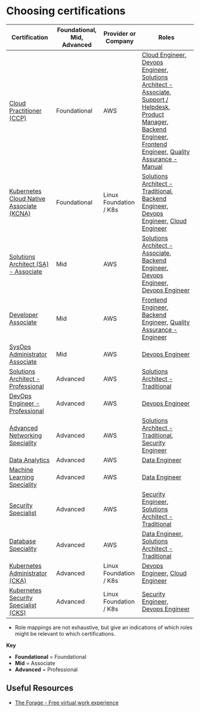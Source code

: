 # Choosing certifications

| Certification                                                                                                                     | Foundational, Mid, Advanced | Provider or Company    | Roles                                                                                                                                                                                                                                                                                                                                                                                                                                    |
| --------------------------------------------------------------------------------------------------------------------------------- | --------------------------- | ---------------------- | ---------------------------------------------------------------------------------------------------------------------------------------------------------------------------------------------------------------------------------------------------------------------------------------------------------------------------------------------------------------------------------------------------------------------------------------- |
| [Cloud Practitioner (CCP)](https://aws.amazon.com/certification/certified-cloud-practitioner)                                     | Foundational                | AWS                    | [Cloud Engineer](/roles/cloud-engineer.md), [Devops Engineer](/roles/devops-engineer.md), [Solutions Architect - Associate](/roles/solutions-architect-associate.md), [Support / Helpdesk](/roles/support-helpdesk.md), [Product Manager](/roles/product-manager.md), [Backend Engineer](/roles/backend-engineer.md), [Frontend Engineer](/roles/frontend-engineer.md), [Quality Assurance - Manual](/roles/quality-assurance-manual.md) |
| [Kubernetes Cloud Native Associate (KCNA)](https://training.linuxfoundation.org/certification/kubernetes-cloud-native-associate/) | Foundational                | Linux Foundation / K8s | [Solutions Architect - Traditional](./solutions-architect-traditional.md), [Backend Engineer](./backend-engineer.md), [Devops Engineer](./devops-engineer.md), [Cloud Engineer](./cloud-engineer.md)                                                                                                                                                                                                                                     |
| [Solutions Architect (SA) - Associate](https://aws.amazon.com/certification/certified-solutions-architect-associate)              | Mid                         | AWS                    | [Solutions Architect - Associate](/roles/solutions-architect-associate.md), [Backend Engineer](/roles/backend-engineer.md), [Devops Engineer](/roles/devops-engineer.md), [Devops Engineer](/roles/devops-engineer.md)                                                                                                                                                                                                                   |
| [Developer Associate](https://aws.amazon.com/certification/certified-developer-associate)                                         | Mid                         | AWS                    | [Frontend Engineer](/roles/frontend-engineer.md), [Backend Engineer](/roles/backend-engineer.md), [Quality Assurance - Engineer](/roles/quality-assurance-engineer.md)                                                                                                                                                                                                                                                                   |
| [SysOps Administrator Associate](https://aws.amazon.com/certification/certified-sysops-admin-associate)                           | Mid                         | AWS                    | [Devops Engineer](/roles/devops-engineer.md)                                                                                                                                                                                                                                                                                                                                                                                             |
| [Solutions Architect - Professional](https://aws.amazon.com/certification/certified-solutions-architect-professional)             | Advanced                    | AWS                    | [Solutions Architect - Traditional](/roles/solutions-architect-traditional.md)                                                                                                                                                                                                                                                                                                                                                           |
| [DevOps Engineer - Professional](https://aws.amazon.com/certification/certified-devops-engineer-professional)                     | Advanced                    | AWS                    | [Devops Engineer](/roles/devops-engineer.md)                                                                                                                                                                                                                                                                                                                                                                                             |
| [Advanced Networking Speciality](https://aws.amazon.com/certification/certified-advanced-networking-specialty)                    | Advanced                    | AWS                    | [Solutions Architect - Traditional](/roles/solutions-architect-traditional.md), [Security Engineer](/roles/security-engineer.md)                                                                                                                                                                                                                                                                                                         |
| [Data Analytics](https://aws.amazon.com/certification/certified-data-analytics-specialty)                                         | Advanced                    | AWS                    | [Data Engineer](/roles/data-engineer.md)                                                                                                                                                                                                                                                                                                                                                                                                 |
| [Machine Learning Speciality](https://aws.amazon.com/certification/certified-machine-learning-specialty)                          | Advanced                    | AWS                    | [Data Engineer](/roles/data-engineer.md)                                                                                                                                                                                                                                                                                                                                                                                                 |
| [Security Specialist](https://aws.amazon.com/certification/certified-security-specialty)                                          | Advanced                    | AWS                    | [Security Engineer](/roles/security-engineer.md), [Solutions Architect - Traditional](/roles/solutions-architect-traditional.md)                                                                                                                                                                                                                                                                                                         |
| [Database Speciality](https://aws.amazon.com/certification/certified-database-specialty)                                          | Advanced                    | AWS                    | [Data Engineer](/roles/data-engineer.md), [Solutions Architect - Traditional](/roles/solutions-architect-traditional.md)                                                                                                                                                                                                                                                                                                                 |
| [Kubernetes Administrator (CKA)](https://training.linuxfoundation.org/certification/kubernetes-cloud-native-associate/)           | Advanced                    | Linux Foundation / K8s | [Devops Engineer](./devops-engineer.md), [Cloud Engineer](./cloud-engineer.md)                                                                                                                                                                                                                                                                                                                                                           |
| [Kubernetes Security Specialist (CKS)](https://training.linuxfoundation.org/certification/kubernetes-cloud-native-associate/)     | Advanced                    | Linux Foundation / K8s | [Security Engineer](./security-engineer.md), [Devops Engineer](./devops-engineer.md)                                                                                                                                                                                                                                                                                                                                                     |

* Role mappings are not exhaustive, but give an indications of which roles might be relevant to which certifications. 

**Key**

* **Foundational** = Foundational
* **Mid** = Associate
* **Advanced** = Professional

## Useful Resources

* [The Forage - Free virtual work experience](https://www.theforage.com/)